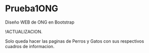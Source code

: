 # Prueba1ONG
Diseño WEB de ONG en Bootstrap

!ACTUALIZACION.

Solo queda hacer las paginas de Perros y Gatos con sus respectivos cuadros de informacion.
